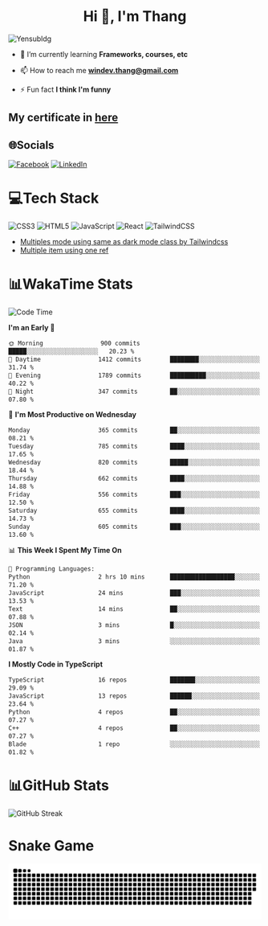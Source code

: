 <h1 align="center">Hi 👋, I'm Thang</h1>

![Yensubldg](https://readme-typing-svg.demolab.com?font=Fira+Code&weight=600&pause=1000&color=F5F5F2&center=true&vCenter=true&width=435&lines=Trying+to+be+a+Software+Engineering)

<!--
![](https://komarev.com/ghpvc/?username=yensubldg&label=Visitors+Count&color=brightgreen) -->

- 🌱 I’m currently learning **Frameworks, courses, etc**

- 📫 How to reach me **<windev.thang@gmail.com>**

- ⚡ Fun fact **I think I'm funny**

## My certificate in [here](./MY_CERTIFICATE.md)

## 🌐Socials

[![Facebook](https://img.shields.io/badge/Facebook-%231877F2.svg?logo=Facebook&logoColor=white)](https://facebook.com/yensubldg) [![LinkedIn](https://img.shields.io/badge/LinkedIn-%230077B5.svg?logo=linkedin&logoColor=white)](https://linkedin.com/in/yensubldg)

# 💻Tech Stack

![CSS3](https://img.shields.io/badge/css3-%231572B6.svg?style=for-the-badge&logo=css3&logoColor=white) ![HTML5](https://img.shields.io/badge/html5-%23E34F26.svg?style=for-the-badge&logo=html5&logoColor=white) ![JavaScript](https://img.shields.io/badge/javascript-%23323330.svg?style=for-the-badge&logo=javascript&logoColor=%23F7DF1E) ![React](https://img.shields.io/badge/react-%2320232a.svg?style=for-the-badge&logo=react&logoColor=%2361DAFB) ![TailwindCSS](https://img.shields.io/badge/tailwindcss-%2338B2AC.svg?style=for-the-badge&logo=tailwind-css&logoColor=white)

<!-- BLOG-POST-LIST:START -->
- [Multiples mode using same as dark mode class by Tailwindcss](https://dev.to/yensubldg/multiples-mode-using-same-as-dark-mode-class-by-tailwindcss-56p4)
- [Multiple item using one ref](https://dev.to/yensubldg/multiple-item-using-one-ref-1288)
<!-- BLOG-POST-LIST:END -->

# 📊WakaTime Stats

<!--START_SECTION:waka-->
![Code Time](http://img.shields.io/badge/Code%20Time-3%2C228%20hrs%2020%20mins-blue)

**I'm an Early 🐤** 

```text
🌞 Morning                900 commits         █████░░░░░░░░░░░░░░░░░░░░   20.23 % 
🌆 Daytime                1412 commits        ████████░░░░░░░░░░░░░░░░░   31.74 % 
🌃 Evening                1789 commits        ██████████░░░░░░░░░░░░░░░   40.22 % 
🌙 Night                  347 commits         ██░░░░░░░░░░░░░░░░░░░░░░░   07.80 % 
```
📅 **I'm Most Productive on Wednesday** 

```text
Monday                   365 commits         ██░░░░░░░░░░░░░░░░░░░░░░░   08.21 % 
Tuesday                  785 commits         ████░░░░░░░░░░░░░░░░░░░░░   17.65 % 
Wednesday                820 commits         █████░░░░░░░░░░░░░░░░░░░░   18.44 % 
Thursday                 662 commits         ████░░░░░░░░░░░░░░░░░░░░░   14.88 % 
Friday                   556 commits         ███░░░░░░░░░░░░░░░░░░░░░░   12.50 % 
Saturday                 655 commits         ████░░░░░░░░░░░░░░░░░░░░░   14.73 % 
Sunday                   605 commits         ███░░░░░░░░░░░░░░░░░░░░░░   13.60 % 
```


📊 **This Week I Spent My Time On** 

```text
💬 Programming Languages: 
Python                   2 hrs 10 mins       ██████████████████░░░░░░░   71.20 % 
JavaScript               24 mins             ███░░░░░░░░░░░░░░░░░░░░░░   13.53 % 
Text                     14 mins             ██░░░░░░░░░░░░░░░░░░░░░░░   07.88 % 
JSON                     3 mins              █░░░░░░░░░░░░░░░░░░░░░░░░   02.14 % 
Java                     3 mins              ░░░░░░░░░░░░░░░░░░░░░░░░░   01.87 % 
```

**I Mostly Code in TypeScript** 

```text
TypeScript               16 repos            ███████░░░░░░░░░░░░░░░░░░   29.09 % 
JavaScript               13 repos            ██████░░░░░░░░░░░░░░░░░░░   23.64 % 
Python                   4 repos             ██░░░░░░░░░░░░░░░░░░░░░░░   07.27 % 
C++                      4 repos             ██░░░░░░░░░░░░░░░░░░░░░░░   07.27 % 
Blade                    1 repo              ░░░░░░░░░░░░░░░░░░░░░░░░░   01.82 % 
```




<!--END_SECTION:waka-->

# 📊GitHub Stats

![GitHub Streak](https://streak-stats.demolab.com?user=yensubldg&theme=tokyonight&border_radius=8)

# Snake Game

![Snake eating my contribution graph](./github-contribution-grid-snake.svg)
